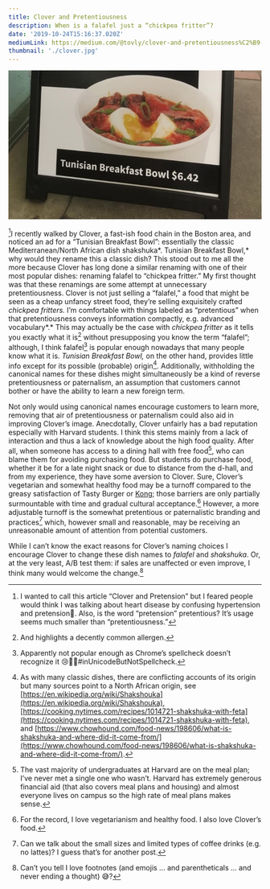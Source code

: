 ```yaml
---
title: Clover and Pretentiousness
description: When is a falafel just a “chickpea fritter”?
date: '2019-10-24T15:16:37.020Z'
mediumLink: https://medium.com/@tovly/clover-and-pretentiousness%C2%B9-c1c9aa975e99?source=friends_link&sk=7b3a77476e60e47d42ec8b34d137b88f
thumbnail: './clover.jpg'
---
```


![Ad for “Tunisian Breakfast Bowl” at Clover in the Harvard Science Center](clover.jpg)

[^1]I recently walked by Clover, a fast-ish food chain in the Boston area, and noticed an ad for a “Tunisian Breakfast Bowl”: essentially the classic Mediterranean/North African dish shakshuka*. Tunisian Breakfast Bowl,* why would they rename this a classic dish? This stood out to me all the more because Clover has long done a similar renaming with one of their most popular dishes: renaming falafel to “chickpea fritter.” My first thought was that these renamings are some attempt at unnecessary pretentiousness. Clover is not just selling a “falafel,” a food that might be seen as a cheap unfancy street food, they’re selling exquisitely crafted _chickpea fritters._ I’m comfortable with things labeled as “pretentious” when that pretentiousness conveys information compactly, e.g. advanced vocabulary*.* This may actually be the case with _chickpea fritter_ as it tells you exactly what it is[^2] without presupposing you know the term “falafel”; although, I think falafel[^3] is popular enough nowadays that many people know what it is. _Tunisian Breakfast Bowl,_ on the other hand, provides little info except for its possible (probable) origin[^4]. Additionally, withholding the canonical names for these dishes might simultaneously be a kind of reverse pretentiousness or paternalism, an assumption that customers cannot bother or have the ability to learn a new foreign term.

Not only would using canonical names encourage customers to learn more, removing that air of pretentiousness or paternalism could also aid in improving Clover’s image. Anecdotally, Clover unfairly has a bad reputation especially with Harvard students. I think this stems mainly from a lack of interaction and thus a lack of knowledge about the high food quality. After all, when someone has access to a dining hall with free food[^5], who can blame them for avoiding purchasing food. But students do purchase food, whether it be for a late night snack or due to distance from the d-hall, and from my experience, they have some aversion to Clover. Sure, Clover’s vegetarian and somewhat healthy food may be a turnoff compared to the greasy satisfaction of Tasty Burger or [Kong](http://www.hongkongharvard.com/); those barriers are only partially surmountable with time and gradual cultural acceptance.[^6] However, a more adjustable turnoff is the somewhat pretentious or paternalistic branding and practices[^7] which, however small and reasonable, may be receiving an unreasonable amount of attention from potential customers.

While I can’t know the exact reasons for Clover’s naming choices I encourage Clover to change these dish names to _falafel_ and _shakshuka_. Or, at the very least, A/B test them: if sales are unaffected or even improve, I think many would welcome the change.[^∞]

[^1]: I wanted to call this article “Clover and Pretension” but I feared people would think I was talking about heart disease by confusing hypertension and pretension😬. Also, is the word “pretension” pretentious? It’s usage seems much smaller than “pretentiousness.”
[^2]: And highlights a decently common allergen.
[^3]: Apparently not popular enough as Chrome’s spellcheck doesn’t recognize it 😢🧆🥙#inUnicodeButNotSpellcheck.
[^4]: As with many classic dishes, there are conflicting accounts of its origin but many sources point to a North African origin, see [https://en.wikipedia.org/wiki/Shakshouka](https://en.wikipedia.org/wiki/Shakshouka), [https://cooking.nytimes.com/recipes/1014721-shakshuka-with-feta](https://cooking.nytimes.com/recipes/1014721-shakshuka-with-feta), and [https://www.chowhound.com/food-news/198606/what-is-shakshuka-and-where-did-it-come-from/](https://www.chowhound.com/food-news/198606/what-is-shakshuka-and-where-did-it-come-from/).
[^5]: The vast majority of undergraduates at Harvard are on the meal plan; I’ve never met a single one who wasn’t. Harvard has extremely generous financial aid (that also covers meal plans and housing) and almost everyone lives on campus so the high rate of meal plans makes sense.
[^6]: For the record, I love vegetarianism and healthy food. I also love Clover’s food.
[^7]: Can we talk about the small sizes and limited types of coffee drinks (e.g. no lattes)? I guess that’s for another post.
[^∞]: Can’t you tell I love footnotes (and emojis … and parentheticals … and never ending a thought) 😅?
